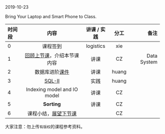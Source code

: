 2019-10-23

Bring Your Laptop  and Smart Phone to Class. 

|时间段     |  内容    | 讲课 / 实践     |  分工  |  备注       |
| :---      |   :----:    |   :----:    |    :----:    | ---: |
|   0       |  课程签到     |  logistics   |     xie     |        |
|   1       |  [回顾上节课](../WW5/README.md)，介绍本节课内容     |  讲课    |     CZ     |   Data System      |
|   2       |  数据库进阶[课件](https://github.com/saturn-lab/BDMI-2019A/tree/master/WW6#%E6%95%B0%E6%8D%AE%E5%BA%93%E8%BF%9B%E9%98%B6%E8%AF%BE%E4%BB%B6)  |   讲课    |     huang     |         |
|   3       |  [SQL-II](../cs145-2018)    |   实践    |     huang     |         |
|   4       |  Indexing model and IO model    |   讲课    |     CZ     |         |
|   5       |  **Sorting**   | 讲课 |  CZ |   | 
|   6       |  课程小结，[展望下节课](../WW7/README.md)       |     |  CZ |   |


大家注意：勿上传``有版权``的课程参考资料。



